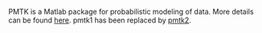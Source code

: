 PMTK is a Matlab package for probabilistic modeling of data.
More details can be found <a href='http://people.cs.ubc.ca/~murphyk/pmtk/pmtk1/index.html'>here</a>. pmtk1 has been replaced by <a href='http://code.google.com/p/pmtk2/'>pmtk2</a>.

